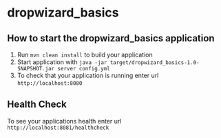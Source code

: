 # dropwizard_basics

How to start the dropwizard_basics application
---

1. Run `mvn clean install` to build your application
1. Start application with `java -jar target/dropwizard_basics-1.0-SNAPSHOT.jar server config.yml`
1. To check that your application is running enter url `http://localhost:8080`

Health Check
---

To see your applications health enter url `http://localhost:8081/healthcheck`
